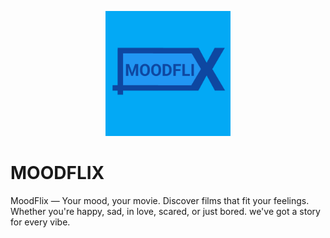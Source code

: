 <p align="center">
  <img src="logo.jpg" width="200" alt="Project Logo">
</p>

# MOODFLIX
MoodFlix — Your mood, your movie. Discover films that fit your feelings. Whether you're happy, sad, in love, scared, or just bored. we've got a story for every vibe.
